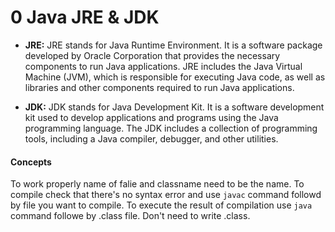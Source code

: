 # 0 Java JRE & JDK

- **JRE:** JRE stands for Java Runtime Environment. It is a software package developed by Oracle Corporation that provides the necessary components to run Java applications. JRE includes the Java Virtual Machine (JVM), which is responsible for executing Java code, as well as libraries and other components required to run Java applications.

- **JDK:** JDK stands for Java Development Kit. It is a software development kit used to develop applications and programs using the Java programming language. The JDK includes a collection of programming tools, including a Java compiler, debugger, and other utilities.

#### Concepts
To work properly name of falie and classname need to be the name.
To compile check that there's no syntax error and use `javac` command followd by file you want to compile.
To execute the result of compilation use `java` command followe by .class file. Don't need to write .class.
